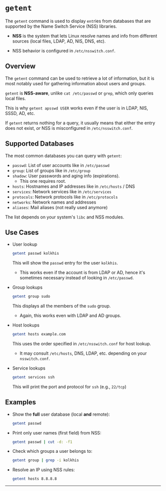 # `getent`

The `getent` command is used to display `ent`ries from databases that are supported
by the Name Switch Service (NSS) libraries.  

- **NSS** is the system that lets Linux resolve names and info from different
  sources (local files, LDAP, AD, NIS, DNS, etc).  

- NSS behavior is configured in `/etc/nsswitch.conf`.  

## Overview

The `getent` command can be used to retrieve a lot of information, but it is most notably
used for gathering information about users and groups.  

`getent` is **NSS-aware**, unlike `cat /etc/passwd` or `grep`, which only queries
local files.  

This is why `getent apsswd USER` works even if the user is in LDAP, NIS, SSSD, AD,
etc.  

If `getent` returns nothing for a query, it usually means that either the entry does
not exist, *or* NSS is misconfigured in `/etc/nsswitch.conf`.  


## Supported Databases

The most common databases you can query with `getent`:

- `passwd`: List of user accounts like in `/etc/passwd`
- `group`: List of groups like in `/etc/group`
- `shadow`: User passwords and aging info (expirations).
    - This one requires root.  
- `hosts`: Hostnames and IP addresses like in `/etc/hosts` / DNS
- `services`: Network services like in `/etc/services`
- `protocols`: Network protocols like in `/etc/protocols`
- `networks`: Network names and addresses
- `aliases`: Mail aliases (not really used anymore)

The list depends on your system's `libc` and NSS modules.  


## Use Cases

- User lookup
  ```bash
  getent passwd kolkhis
  ```
  This will show the `passwd` entry for the user `kolkhis`.  
    - This works even if the account is from LDAP or AD, hence it's sometimes
      necessary instead of looking in `/etc/passwd`.  

- Group lookups
  ```bash
  getent group sudo
  ```
  This displays all the members of the `sudo` group.  
    - Again, this works even with LDAP and AD groups.  

- Host lookups
  ```bash
  getent hosts example.com
  ```
  This uses the order specified in `/etc/nsswitch.conf` for host lookup.  
    - It may consult `/etc/hosts`, DNS, LDAP, etc. depending on your `nsswitch.conf`.    

- Service lookups
  ```bash
  getent services ssh
  ```
  This will print the port and protocol for `ssh` (e.g., `22/tcp`)


## Examples

- Show the **full** user database (local **and** remote):
  ```bash
  getent passwd
  ```

- Print only user names (first field) from NSS:
  ```bash
  getent passwd | cut -d: -f1
  ```

- Check which groups a user belongs to:
  ```bash
  getent group | grep -i kolkhis
  ```

- Resolve an IP using NSS rules:
  ```bash
  getent hosts 8.8.8.8
  ```

---



